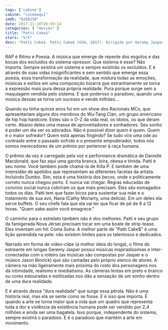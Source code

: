 ```yaml
---
tags: ['cabine']
cabine: "cinemaqui"
imdb: "6288250"
date: 2017-11-18T20:59:14
categories: [ "movies" ]
title: "Patti Cake$"
stars: "5/5"
desc: "Patti Cake$. Patti Cake$ (USA, 2017). Dirigido por Geremy Jasper. Escrito por Geremy Jasper. Com Danielle Macdonald (Patti), Bridget Everett (Barb), Siddharth Dhananjay (Jheri), Mamoudou Athie (Basterd), Cathy Moriarty (Nana), McCaul Lombardi (Danny), Patrick Brana (Slaz), Dylan Blue (Drewsky / Master of Ceremonies), Warren Bub (Mr. Bagadella)."
---
```

RAP é Ritmo e Poesia. A música que emerge de repente dos esgotos e das bocas dos excluídos do sistema opressor. Que sistema é esse? Não importa. Sempre existirá um sistema e sempre existirão os excluídos. E é através de suas vidas insignificantes e sem sentido que emerge essa poesia, essa transformação da realidade, que mistura todas as emoções, músicas e estilos em uma composição bizarra que estranhamente se torna a expressão mais pura dessa própria realidade. Pura porque surge sem a maquiagem vendida pelo sistema. E que poderoso o paradoxo, quando uma música dessas se torna um sucesso e vende milhões...

Quando eu tinha quinze anos fui em um show dos Racionais MCs, que apresentariam alguns dos membros do Wu-Tang Clan, um grupo americano de hip hop hardcore. Estes são o O-Z da vida real, os ídolos, os que deram certo. Abaixo deles uma massa de aproveitadores e sonhadores. Seu sonho é poder um dia ser os adorados. Não é possível dizer quem é quem. Quem é o maior sofredor? Quem está apenas fingindo? Se tudo vira uma ode ao contraste entre o passado sofrido e o presente empoderador, todos nós somos merecedores de um prêmio por pertencer à raça humana.

O prêmio da vez é carregado pela voz e performance dramática de Danielle Macdonald, que faz aqui uma garota branca, loira, obesa e tímida. Patti é seu nome. Você também pode chamá-la de Killa P. E também de uma imensidão de apelidos que representam as diferentes facetas da artista. Incluindo Dumbo. Sim, esta é uma história dos becos, onde o politicamente correto nunca chegou perto. E nunca vai chegar. Regras educadas de convívio social nunca cobriram os que mais precisam. Eles são esmagados todos os dias. Patti tem que fazer bicos para sustentar sua mãe e o tratamento de sua avó, Nana (Cathy Moriarty, uma delícia). Em um deles ela serve buffets. O seu chefe fala que ela vai ter que ficar de pé de 8 a 12 horas. "Quem sabe assim você emagrece."

O caminho para o estrelato também não é dos melhores. Patti e seu grupo da famigerada Nova Jérsei precisam tocar em uma boate de strip-tease. Eles inventam um hit: Coma Sutra. A melhor parte de "Patti Cake$" é uma lição aprendida na pele: não existem limites para os talentosos e dedicados.

Narrado em forma de vídeo-clipe (a melhor ideia do longa), o filme do estreante em longas Geremy Jasper possui músicas inspiradíssimas e inter-conectadas com o roteiro (as músicas são compostas por Jasper e o músico Jason Binnick) que são cantadas pelo próprio elenco de atores. A câmera na mão ligeiramente mais próxima do rosto dos personagens nos dá intimidade, realismo e imediatismo. As câmeras lentas em preto e branco ou cores estouradas e estilizadas nos dão a sensação de um sonho dentro de uma dura realidade.

E é através dessa "dura realidade" que surge essa pérola. Não é uma história real, mas ela se sente como se fosse. E é isso que importa. É quando a arte se torna maior que a vida que um quadro que representa toda a dor e violência da existência humana pode ser vendido por 2,4 milhões e ainda ser uma bagatela. Isso porque, independente do sistema, sempre existirá o paradoxo. E é o paradoxo que mantém a arte em movimento.
